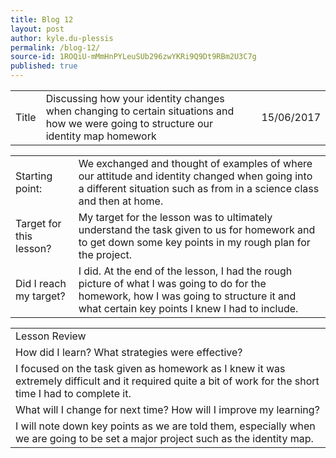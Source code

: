 ```yaml
---
title: Blog 12
layout: post
author: kyle.du-plessis
permalink: /blog-12/
source-id: 1ROQiU-mMmHnPYLeuSUb296zwYKRi9Q9Dt9RBm2U3C7g
published: true
---
```

<table>
  <tr>
    <td>Title</td>
    <td>Discussing how your identity changes when changing to certain situations and how we were going to structure our identity map homework</td>
    <td></td>
    <td>15/06/2017</td>
  </tr>
</table>


<table>
  <tr>
    <td>Starting point:</td>
    <td>We exchanged and thought of examples of where our attitude and identity changed when going into a different situation such as from in a science class and then at home.</td>
  </tr>
  <tr>
    <td>Target for this lesson?</td>
    <td>My target for the lesson was to ultimately understand the task given to us for homework and to get down some key points in my rough plan for the project.</td>
  </tr>
  <tr>
    <td>Did I reach my target? </td>
    <td>I did. At the end of the lesson, I had the rough picture of what I was going to do for the homework, how I was going to structure it and what certain key points I knew I had to include.</td>
  </tr>
</table>


<table>
  <tr>
    <td>Lesson Review</td>
  </tr>
  <tr>
    <td>How did I learn? What strategies were effective? </td>
  </tr>
  <tr>
    <td>I focused on the task given as homework as I knew it was extremely difficult and it required quite a bit of work for the short time I had to complete it.</td>
  </tr>
  <tr>
    <td>What will I change for next time? How will I improve my learning?</td>
  </tr>
  <tr>
    <td>I will note down key points as we are told them, especially when we are going to be set a major project such as the identity map.</td>
  </tr>
</table>


